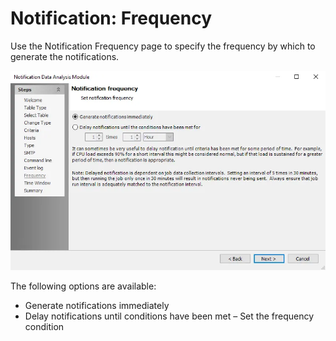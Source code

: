# Notification: Frequency

Use the Notification Frequency page to specify the frequency by which to generate the notifications.

![Notification Data Analysis Module wizard Notification Frequency page](../../../../../../static/img/product_docs/accessanalyzer/enterpriseauditor/admin/analysis/notification/frequency.webp)

The following options are available:

- Generate notifications immediately
- Delay notifications until conditions have been met – Set the frequency condition
